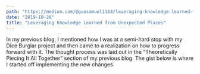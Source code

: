 ```yaml
---
path: "https://medium.com/@guosamuel1114/leveraging-knowledge-learned-from-unexpected-places-5df1b1eff78d"
date: "2019-10-20"
title: "Leveraging Knowledge Learned from Unexpected Places"
---
```


In my previous blog, I mentioned how I was at a semi-hard stop with my Dice Burglar project and then came to a realization on how to progress forward with it. The thought process was laid out in the “Theoretically Piecing It All Together” section of my previous blog. The gist below is where I started off implementing the new changes.

